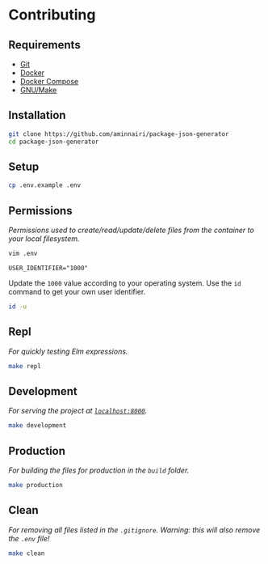 # Contributing

## Requirements

- [Git](https://git-scm.com/)
- [Docker](https://www.docker.com/)
- [Docker Compose](https://docs.docker.com/compose/)
- [GNU/Make](https://www.gnu.org/software/make/)

## Installation

```bash
git clone https://github.com/aminnairi/package-json-generator
cd package-json-generator
```

## Setup

```bash
cp .env.example .env
```

## Permissions

*Permissions used to create/read/update/delete files from the container to your local filesystem.*

```bash
vim .env
```

```env
USER_IDENTIFIER="1000"
```

Update the `1000` value according to your operating system. Use the `id` command to get your own user identifier.

```bash
id -u
```

## Repl

*For quickly testing Elm expressions.*

```bash
make repl
```

## Development

*For serving the project at [`localhost:8000`](http://localhost:8000/).*

```bash
make development
```

## Production

*For building the files for production in the `build` folder.*

```bash
make production
```

## Clean

*For removing all files listed in the `.gitignore`. Warning: this will also remove the `.env` file!*

```bash
make clean
```
